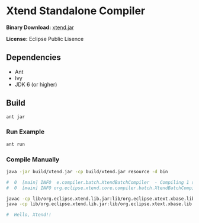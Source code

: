 # Xtend Standalone Compiler

**Binary Download:** [xtend.jar](https://github.com/atmarksharp/atmarksharp.github.io/raw/master/xtend-standalone-compiler/xtend.jar)

**License:** Eclipse Public Lisence

## Dependencies

- Ant
- Ivy
- JDK 6 (or higher)

## Build

```sh
ant jar
```

### Run Example

```sh
ant run
```

### Compile Manually

```sh
java -jar build/xtend.jar -cp build/xtend.jar resource -d bin

#  0  [main] INFO  e.compiler.batch.XtendBatchCompiler  - Compiling 1 source file to .
#  0  [main] INFO org.eclipse.xtend.core.compiler.batch.XtendBatchCompiler  - Compiling 1 source file to .

javac -cp lib/org.eclipse.xtend.lib.jar:lib/org.eclipse.xtext.xbase.lib.jar bin/HelloWorld.java
java -cp lib/org.eclipse.xtend.lib.jar:lib/org.eclipse.xtext.xbase.lib.jar:bin HelloWorld

#  Hello, Xtend!!
```
